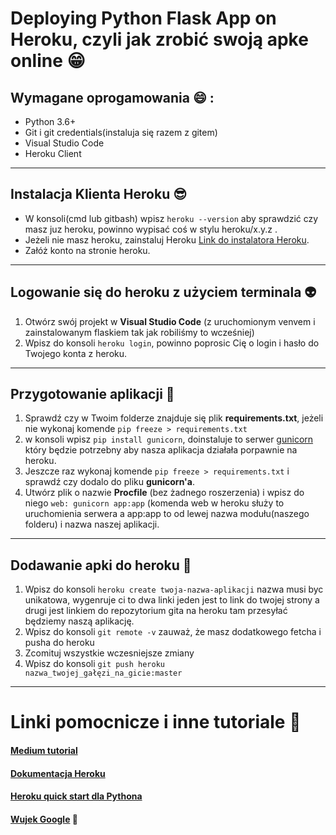 # Deploying Python Flask App on Heroku, czyli jak zrobić swoją apke online :grin:

## Wymagane oprogamowania :smile: :
* Python 3.6+ 
* Git i git credentials(instaluja się razem z gitem)
* Visual Studio Code
* Heroku Client
---
## Instalacja Klienta Heroku :sunglasses:
* W konsoli(cmd lub gitbash) wpisz ``` heroku --version ``` aby sprawdzić czy masz juz heroku, powinno wypisać coś w stylu heroku/x.y.z .
* Jeżeli nie masz heroku, zainstaluj Heroku [Link do instalatora Heroku](https://devcenter.heroku.com/articles/heroku-cli).
* Załóż konto na stronie heroku. 
---
## Logowanie się do heroku z użyciem terminala :alien:
1. Otwórz swój projekt w **Visual Studio Code** (z uruchomionym venvem i zainstalowanym flaskiem tak jak robiliśmy to wcześniej)
2. Wpisz do konsoli ``` heroku login ```, powinno poprosic Cię o login i hasło do Twojego konta z heroku.

---
## Przygotowanie aplikacji :pray:
1. Sprawdź czy w Twoim folderze znajduje się plik **requirements.txt**, jeżeli nie wykonaj komende ``` pip freeze > requirements.txt ```
2. w konsoli wpisz ``` pip install gunicorn ```, doinstaluje to serwer [gunicorn](https://gunicorn.org) który będzie potrzebny aby nasza aplikacja działała porpawnie na heroku.
3. Jeszcze raz wykonaj komende ``` pip freeze > requirements.txt ``` i sprawdź czy dodalo do pliku **gunicorn'a**.
4. Utwórz plik o nazwie **Procfile** (bez żadnego roszerzenia) i wpisz do niego ``` web: gunicorn app:app ``` (komenda web w heroku służy to uruchomienia serwera a app:app  to od lewej nazwa modułu(naszego folderu) i nazwa naszej aplikacji.
---
## Dodawanie apki do heroku :metal:
1. Wpisz do konsoli ``` heroku create twoja-nazwa-aplikacji ``` nazwa musi byc unikatowa, wygenruje ci to dwa linki jeden jest to link do twojej strony a drugi jest linkiem do repozytorium gita na heroku tam przesyłać będziemy naszą aplikację.
2. Wpisz do konsoli ``` git remote -v ``` zauważ, że masz dodatkowego fetcha i pusha do heroku
3. Zcomituj wszystkie wczesniejsze zmiany
4. Wpisz do konsoli ``` git push heroku nazwa_twojej_gałęzi_na_gicie:master ```

---
# Linki pomocnicze i inne tutoriale :key:
#### [Medium tutorial](https://medium.com/the-andela-way/deploying-a-python-flask-app-to-heroku-41250bda27d0)
#### [Dokumentacja Heroku](https://devcenter.heroku.com/categories/reference)
#### [Heroku quick start dla Pythona](https://devcenter.heroku.com/articles/getting-started-with-python)
#### [Wujek Google](www.google.pl) :sheep: